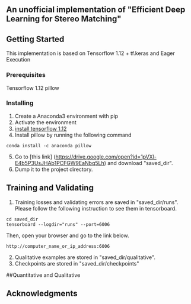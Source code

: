 ## An unofficial implementation of "Efficient Deep Learning for Stereo Matching"

## Getting Started
This implementation is based on Tensorflow 1.12 + tf.keras and Eager Execution

### Prerequisites
Tensorflow 1.12
pillow
### Installing
1. Create a Anaconda3 environment with pip
2. Activate the environment
3. [install tensorflow 1.12](https://www.tensorflow.org/install)
4. Install pillow by running the following command
```
conda install -c anaconda pillow 
```
5. Go to [this link] (https://drive.google.com/open?id=1pVXl-E4b5P3UsJHAb1PCFGW9EaNbq5Lh) and download "saved\_dir".
6. Dump it to the project directory.
## Training and Validating
1. Training losses and validating errors are saved in "saved\_dir/runs". Please follow the following instruction to see them in tensorboard.
```
cd saved_dir
tensorboard --logdir="runs" --port=6006
```
Then, open your browser and go to the link below.
```
http://computer_name_or_ip_address:6006
```
2. Qualitative examples are stored in "saved\_dir/qualitative".
3. Checkpoints are stored in "saved_dir/checkpoints"

##Quantitative and Qualitative



## Acknowledgments




